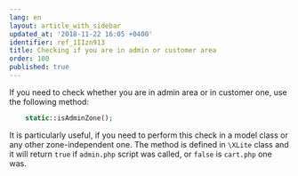 ```yaml
---
lang: en
layout: article_with_sidebar
updated_at: '2018-11-22 16:05 +0400'
identifier: ref_1IIzn913
title: Checking if you are in admin or customer area
order: 100
published: true
---
```

If you need to check whether you are in admin area or in customer one, use the following method:

```php
	static::isAdminZone();
```

It is particularly useful, if you need to perform this check in a model class or any other zone-independent one. The method is defined in `\XLite` class and it will return `true` if `admin.php` script was called, or `false` is `cart.php` one was.
